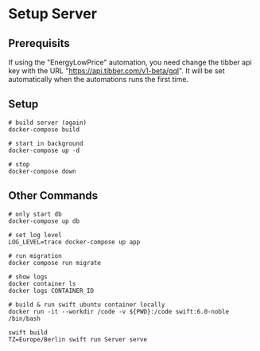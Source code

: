 # Setup Server

## Prerequisits

If using the "EnergyLowPrice" automation, you need change the tibber api key with the URL "https://api.tibber.com/v1-beta/gql".
It will be set automatically when the automations runs the first time.


## Setup

```
# build server (again)
docker-compose build

# start in background
docker-compose up -d

# stop
docker-compose down
```

## Other Commands

```
# only start db
docker-compose up db

# set log level
LOG_LEVEL=trace docker-compose up app

# run migration
docker compose run migrate

# show logs
docker container ls
docker logs CONTAINER_ID

# build & run swift ubuntu container locally
docker run -it --workdir /code -v ${PWD}:/code swift:6.0-noble /bin/bash

swift build
TZ=Europe/Berlin swift run Server serve
```
